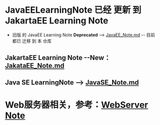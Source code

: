 # JavaEELearningNote 已经 更新 到 JakartaEE Learning Note
  * 旧版 的 JavaEE Learning Note **Deprecated** --> [JavaEE_Note.md](https://github.com/huarui0/JavaEE_Note/tree/master) -- 目前 都已 迁移 到 本 仓库

## JakartaEE Learning Note --**New**：[JakataEE_Note.md](https://github.com/squirrel-nest/JakartaEE_Note/blob/master/JakartaEE_Note.md)<br>

## Java SE LearningNote --> [JavaSE_Note.md](https://github.com/squirrel-nest/JavaSELearningNote/blob/master/JavaSE_Note.md)<br>

# Web服务器相关，参考：[WebServer Note](https://github.com/huarui0/WebServer_Note)<br>
